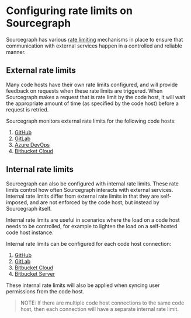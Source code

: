# Configuring rate limits on Sourcegraph

Sourcegraph has various [rate limiting](../external_service#rate-limits) mechanisms in place to ensure that communication with external services happen in a controlled and reliable manner.

## External rate limits

Many code hosts have their own rate limits configured, and will provide feedback on requests when these rate limits are triggered. When Sourcegraph makes a request that is rate limit by the code host, it will wait the appropriate amount of time (as specified by the code host) before a request is retried.

Sourcegraph monitors external rate limits for the following code hosts:

1. [GitHub](../external_service/github.md#rate-limits)
2. [GitLab](../external_service/gitlab.md#rate-limits)
3. [Azure DevOps](../external_service/azuredevops.md#rate-limits)
4. [Bitbucket Cloud](../external_service/bitbucket_cloud.md#rate-limits)

## Internal rate limits

Sourcegraph can also be configured with internal rate limits. These rate limits control how often Sourcegraph interacts with external services. Internal rate limits differ from external rate limits in that they are self-imposed, and are not enforced by the code host, but instead by Sourcegraph itself.

Internal rate limits are useful in scenarios where the load on a code host needs to be controlled, for example to lighten the load on a self-hosted code host instance.

Internal rate limits can be configured for each code host connection:

1. [GitHub](../external_service/github.md#rateLimit)
2. [GitLab](../external_service/gitlab.md#rateLimit)
3. [Bitbucket Cloud](../external_service/bitbucket_cloud#rateLimit)
4. [Bitbucket Server](../external_service/bitbucket_server#rateLimit)

These internal rate limits will also be applied when syncing user permissions from the code host.

> NOTE: If there are multiple code host connections to the same code host, then each connection will have a separate internal rate limit.
